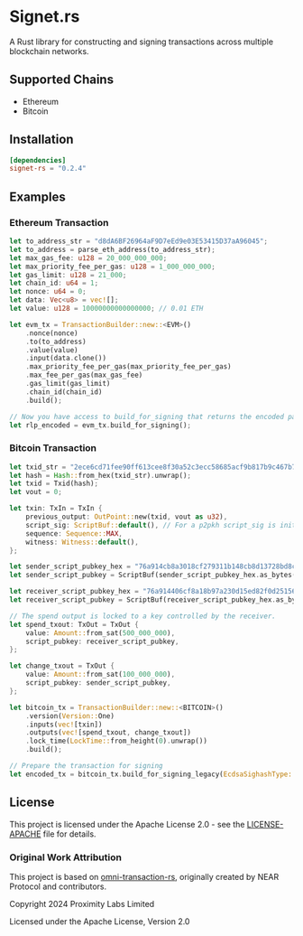# Signet.rs

A Rust library for constructing and signing transactions across multiple blockchain networks.

## Supported Chains

- Ethereum
- Bitcoin

## Installation

```toml
[dependencies]
signet-rs = "0.2.4"
```

## Examples

### Ethereum Transaction

```rust
let to_address_str = "d8dA6BF26964aF9D7eEd9e03E53415D37aA96045";
let to_address = parse_eth_address(to_address_str);
let max_gas_fee: u128 = 20_000_000_000;
let max_priority_fee_per_gas: u128 = 1_000_000_000;
let gas_limit: u128 = 21_000;
let chain_id: u64 = 1;
let nonce: u64 = 0;
let data: Vec<u8> = vec![];
let value: u128 = 10000000000000000; // 0.01 ETH

let evm_tx = TransactionBuilder::new::<EVM>()
    .nonce(nonce)
    .to(to_address)
    .value(value)
    .input(data.clone())
    .max_priority_fee_per_gas(max_priority_fee_per_gas)
    .max_fee_per_gas(max_gas_fee)
    .gas_limit(gas_limit)
    .chain_id(chain_id)
    .build();

// Now you have access to build_for_signing that returns the encoded payload
let rlp_encoded = evm_tx.build_for_signing();
```

### Bitcoin Transaction

```rust
let txid_str = "2ece6cd71fee90ff613cee8f30a52c3ecc58685acf9b817b9c467b7ff199871c";
let hash = Hash::from_hex(txid_str).unwrap();
let txid = Txid(hash);
let vout = 0;

let txin: TxIn = TxIn {
    previous_output: OutPoint::new(txid, vout as u32),
    script_sig: ScriptBuf::default(), // For a p2pkh script_sig is initially empty.
    sequence: Sequence::MAX,
    witness: Witness::default(),
};

let sender_script_pubkey_hex = "76a914cb8a3018cf279311b148cb8d13728bd8cbe95bda88ac";
let sender_script_pubkey = ScriptBuf(sender_script_pubkey_hex.as_bytes().to_vec());

let receiver_script_pubkey_hex = "76a914406cf8a18b97a230d15ed82f0d251560a05bda0688ac";
let receiver_script_pubkey = ScriptBuf(receiver_script_pubkey_hex.as_bytes().to_vec());

// The spend output is locked to a key controlled by the receiver.
let spend_txout: TxOut = TxOut {
    value: Amount::from_sat(500_000_000),
    script_pubkey: receiver_script_pubkey,
};

let change_txout = TxOut {
    value: Amount::from_sat(100_000_000),
    script_pubkey: sender_script_pubkey,
};

let bitcoin_tx = TransactionBuilder::new::<BITCOIN>()
    .version(Version::One)
    .inputs(vec![txin])
    .outputs(vec![spend_txout, change_txout])
    .lock_time(LockTime::from_height(0).unwrap())
    .build();

// Prepare the transaction for signing
let encoded_tx = bitcoin_tx.build_for_signing_legacy(EcdsaSighashType::All);
```

## License

This project is licensed under the Apache License 2.0 - see the [LICENSE-APACHE](LICENSE-APACHE) file for details.

### Original Work Attribution

This project is based on [omni-transaction-rs](https://github.com/near/omni-transaction-rs), originally created by NEAR Protocol and contributors.

Copyright 2024 Proximity Labs Limited

Licensed under the Apache License, Version 2.0
